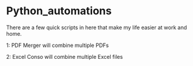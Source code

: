 # Python_automations

There are a few quick scripts in here that make my life easier at work and home.

1: PDF Merger will combine multiple PDFs

2: Excel Conso will combine multiple Excel files 

